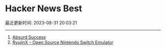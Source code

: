 # Hacker News Best

最近更新时间: 2023-08-31 20:03:21

--- 
1. [Absurd Success](https://www.marginalia.nu/log/87_absurd_success/) 
2. [RyujinX – Open Source Nintendo Switch Emulator](https://ryujinx.org/) 
